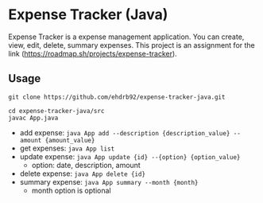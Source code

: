 # Expense Tracker (Java)

Expense Tracker is a expense management application. You can create, view, edit, delete, summary expenses. This project is an assignment for the link (https://roadmap.sh/projects/expense-tracker).

## Usage

`git clone https://github.com/ehdrb92/expense-tracker-java.git`

`cd expense-tracker-java/src`  
`javac App.java`

- add expense: `java App add --description {description_value} --amount {amount_value}`
- get expenses: `java App list`
- update expense: `java App update {id} --{option} {option_value}`
  - option: date, description, amount
- delete expense: `java App delete {id}`
- summary expense: `java App summary --month {month}`
  - month option is optional